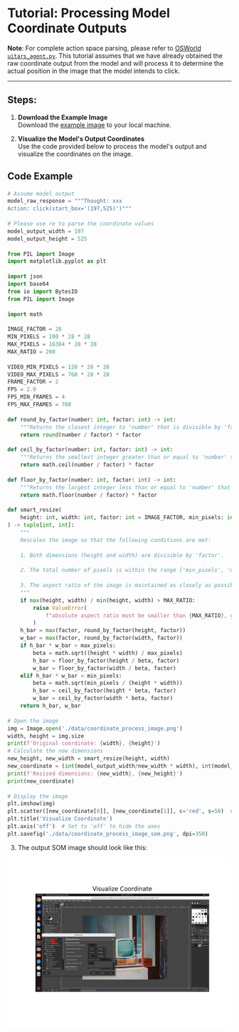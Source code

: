 
# Tutorial: Processing Model Coordinate Outputs

**Note**: For complete action space parsing, please refer to [OSWorld `uitars_agent.py`](https://github.com/xlang-ai/OSWorld/blob/main/mm_agents/uitars_agent.py). This tutorial assumes that we have already obtained the raw coordinate output from the model and will process it to determine the actual position in the image that the model intends to click.

---

## Steps:

1. **Download the Example Image**  
   Download the [example image](https://cdn-lfs-us-1.hf.co/repos/f7/27/f727ac161fcc1b2767ad196fd9a6739610be0204ccd217c0d091b018dd26ca86/d8d344455a0aeea1605888de226fd0fedf7b5218a9748a56dddef15111da7704?response-content-disposition=inline%3B+filename*%3DUTF-8%27%27output_image_13.png%3B+filename%3D%22output_image_13.png%22%3B&response-content-type=image%2Fpng&Expires=1745313853&Policy=eyJTdGF0ZW1lbnQiOlt7IkNvbmRpdGlvbiI6eyJEYXRlTGVzc1RoYW4iOnsiQVdTOkVwb2NoVGltZSI6MTc0NTMxMzg1M319LCJSZXNvdXJjZSI6Imh0dHBzOi8vY2RuLWxmcy11cy0xLmhmLmNvL3JlcG9zL2Y3LzI3L2Y3MjdhYzE2MWZjYzFiMjc2N2FkMTk2ZmQ5YTY3Mzk2MTBiZTAyMDRjY2QyMTdjMGQwOTFiMDE4ZGQyNmNhODYvZDhkMzQ0NDU1YTBhZWVhMTYwNTg4OGRlMjI2ZmQwZmVkZjdiNTIxOGE5NzQ4YTU2ZGRkZWYxNTExMWRhNzcwND9yZXNwb25zZS1jb250ZW50LWRpc3Bvc2l0aW9uPSomcmVzcG9uc2UtY29udGVudC10eXBlPSoifV19&Signature=m%7E02qVd%7EnnYxeep%7ECayO43YTx3V0DfQQAvJ5BnteqSyWz9lxWVGnThOXHNB2Em%7EtNycVOId9DgCsAMGiCoa3fOc9lWUq%7E3CUi99OI3x3qypbDh3aVJ%7Ea0qe8T1lZiXSNEOFRm0qc1OWnu1l%7EJzgB%7EfEMeAbalnVhjLpMt%7EeJX0hqmd2w8QXf3YaNvAC2fVuv7c9X6oWjywFhIhUCOphn0WD8HyfXqVrHv9qsj6eO61RpnI-0VLZ-PSCDpjoQ12GRAEDgfHDAS0F22vJH65h1kblfYBCPeIi2FpJwe7Me4NSpr8LxKdnKb7sfvZ7wViPMK%7ELNuNWKzVjaqzxlhEGGYA__&Key-Pair-Id=K24J24Z295AEI9) to your local machine.

2. **Visualize the Model's Output Coordinates**  
   Use the code provided below to process the model's output and visualize the coordinates on the image.

## Code Example
```python
# Assume model output
model_raw_response = """Thought: xxx
Action: click(start_box='(197,525)')"""

# Please use re to parse the coordinate values
model_output_width = 197
model_output_height = 525

from PIL import Image
import matplotlib.pyplot as plt

import json
import base64
from io import BytesIO
from PIL import Image

import math

IMAGE_FACTOR = 28
MIN_PIXELS = 100 * 28 * 28
MAX_PIXELS = 16384 * 28 * 28
MAX_RATIO = 200

VIDEO_MIN_PIXELS = 128 * 28 * 28
VIDEO_MAX_PIXELS = 768 * 28 * 28
FRAME_FACTOR = 2
FPS = 2.0
FPS_MIN_FRAMES = 4
FPS_MAX_FRAMES = 768

def round_by_factor(number: int, factor: int) -> int:
    """Returns the closest integer to 'number' that is divisible by 'factor'."""
    return round(number / factor) * factor

def ceil_by_factor(number: int, factor: int) -> int:
    """Returns the smallest integer greater than or equal to 'number' that is divisible by 'factor'."""
    return math.ceil(number / factor) * factor

def floor_by_factor(number: int, factor: int) -> int:
    """Returns the largest integer less than or equal to 'number' that is divisible by 'factor'."""
    return math.floor(number / factor) * factor

def smart_resize(
    height: int, width: int, factor: int = IMAGE_FACTOR, min_pixels: int = MIN_PIXELS, max_pixels: int = MAX_PIXELS
) -> tuple[int, int]:
    """
    Rescales the image so that the following conditions are met:

    1. Both dimensions (height and width) are divisible by 'factor'.

    2. The total number of pixels is within the range ['min_pixels', 'max_pixels'].

    3. The aspect ratio of the image is maintained as closely as possible.
    """
    if max(height, width) / min(height, width) > MAX_RATIO:
        raise ValueError(
            f"absolute aspect ratio must be smaller than {MAX_RATIO}, got {max(height, width) / min(height, width)}"
        )
    h_bar = max(factor, round_by_factor(height, factor))
    w_bar = max(factor, round_by_factor(width, factor))
    if h_bar * w_bar > max_pixels:
        beta = math.sqrt((height * width) / max_pixels)
        h_bar = floor_by_factor(height / beta, factor)
        w_bar = floor_by_factor(width / beta, factor)
    elif h_bar * w_bar < min_pixels:
        beta = math.sqrt(min_pixels / (height * width))
        h_bar = ceil_by_factor(height * beta, factor)
        w_bar = ceil_by_factor(width * beta, factor)
    return h_bar, w_bar

# Open the image
img = Image.open('./data/coordinate_process_image.png')
width, height = img.size
print(f'Original coordinate: {width}, {height}')
# Calculate the new dimensions
new_height, new_width = smart_resize(height, width)
new_coordinate = (int(model_output_width/new_width * width), int(model_output_height/new_height * height))
print(f'Resized dimensions: {new_width}, {new_height}')
print(new_coordinate)

# Display the image
plt.imshow(img)
plt.scatter([new_coordinate[0]], [new_coordinate[1]], c='red', s=50)  # Mark the point with a red dot
plt.title('Visualize Coordinate')
plt.axis('off')  # Set to 'off' to hide the axes
plt.savefig('./data/coordinate_process_image_som.png', dpi=350)
```

3. The output SOM image should look like this:

![Output SOM Image](./data/coordinate_process_image_som.png)